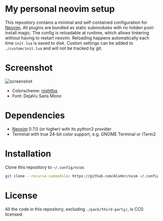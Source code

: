 # My personal neovim setup

This repository contains a minimal and self-contained configuration for
[Neovim](https://neovim.io/). All plugins are bundled as static submodules with no hidden
post-install magic. The config is reloadable at runtime, which allows tinkering without having to
restart neovim. Reloading happens automatically each time `init.lua` is saved to disk. Custom
settings can be added to `./custom/init.lua` and will not be tracked by git.

# Screenshot

![screenshot](https://user-images.githubusercontent.com/8235638/167307113-efc7d7a5-ea4d-4c53-a0d9-84c2a6d2d422.png)

* Colorscheme: [nightfox](https://github.com/EdenEast/nightfox.nvim)
* Font: DejaVu Sans Mono

# Dependencies

* [Neovim](https://neovim.io/) 0.7.0 (or higher) with its python3 provider
* Terminal with true 24-bit color support, e.g. GNOME Terminal or iTerm2

# Installation

Clone this repository to `~/.config/nvim`:

```sh
git clone --recurse-submodules https://github.com/AlxHnr/nvim ~/.config/nvim
```

# License

All the code in this repository, excluding `./pack/third-party/`, is CC0 licensed.
